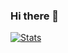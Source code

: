 ### Hi there 👋


[![Stats](https://github-readme-stats.vercel.app/api?username=bryanakitchen)](https://github.com/bryanakitchen/github-readme-stats?theme=algolia)
<!--
**bryanakitchen/bryanakitchen** is a ✨ _special_ ✨ repository because its `README.md` (this file) appears on your GitHub profile.

Here are some ideas to get you started:

- 🔭 I’m currently working on ...
- 🌱 I’m currently learning ...
- 👯 I’m looking to collaborate on ...
- 🤔 I’m looking for help with ...
- 💬 Ask me about ...
- 📫 How to reach me: ...
- 😄 Pronouns: ...
- ⚡ Fun fact: ...
-->
